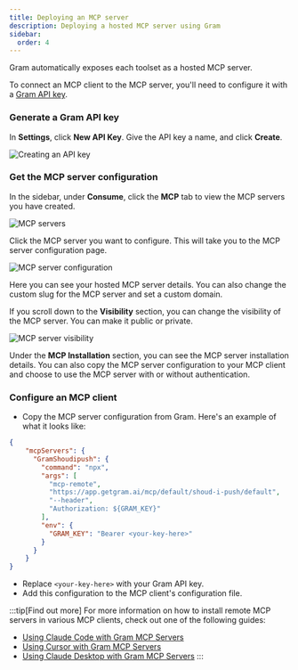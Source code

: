 ```yaml
---
title: Deploying an MCP server
description: Deploying a hosted MCP server using Gram
sidebar:
  order: 4
---
```


Gram automatically exposes each toolset as a hosted MCP server.

To connect an MCP client to the MCP server, you'll need to configure it with a [Gram API key](/concepts/api-keys).

### Generate a Gram API key

In **Settings**, click **New API Key**. Give the API key a name, and click **Create**.

![Creating an API key](/img/guides/build-mcp/04-adding-api-key.png)

### Get the MCP server configuration

In the sidebar, under **Consume**, click the **MCP** tab to view the MCP servers you have created.

![MCP servers](/img/guides/build-mcp/04-mcp-servers.png)

Click the MCP server you want to configure. This will take you to the MCP server configuration page.

![MCP server configuration](/img/guides/build-mcp/04-mcp-details.png)

Here you can see your hosted MCP server details. You can also change the custom slug for the MCP server and set a custom domain. 

If you scroll down to the **Visibility** section, you can change the visibility of the MCP server. You can make it public or private. 

![MCP server visibility](/img/guides/build-mcp/04-mcp-visibility.png)

Under the **MCP Installation** section, you can see the MCP server installation details. You can also copy the MCP server configuration to your MCP client and choose to use the MCP server with or without authentication. 

### Configure an MCP client

- Copy the MCP server configuration from Gram. Here's an example of what it looks like:

```json
{
    "mcpServers": {
      "GramShoudipush": {
        "command": "npx",
        "args": [
          "mcp-remote",
          "https://app.getgram.ai/mcp/default/shoud-i-push/default",
          "--header",
          "Authorization: ${GRAM_KEY}"
        ],
        "env": {
          "GRAM_KEY": "Bearer <your-key-here>"
        }
      }
    }
}
```

- Replace `<your-key-here>` with your Gram API key.
- Add this configuration to the MCP client's configuration file.

:::tip[Find out more]
For more information on how to install remote MCP servers in various MCP clients, check out one of the following guides:
- [Using Claude Code with Gram MCP Servers](/clients/using-claude-code-with-gram-mcp-servers)
- [Using Cursor with Gram MCP Servers](/clients/using-cursor-with-gram-mcp-servers)
- [Using Claude Desktop with Gram MCP Servers](/clients/using-claude-desktop-with-gram-mcp-servers)
:::
